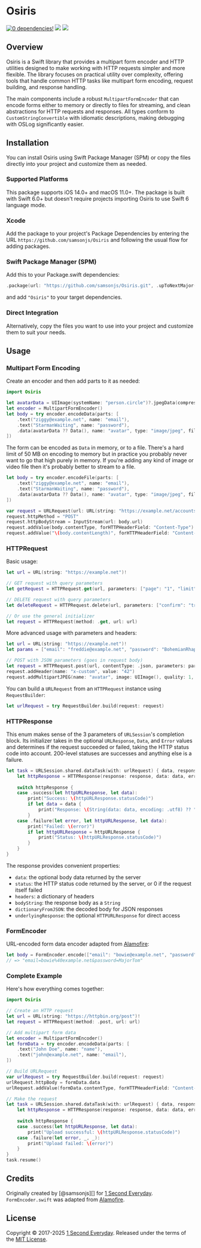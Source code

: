 # Osiris

[![0 dependencies!](https://0dependencies.dev/0dependencies.svg)](https://0dependencies.dev)
[![](https://img.shields.io/endpoint?url=https%3A%2F%2Fswiftpackageindex.com%2Fapi%2Fpackages%2Fsamsonjs%2FOsiris%2Fbadge%3Ftype%3Dswift-versions)](https://swiftpackageindex.com/samsonjs/Osiris)
[![](https://img.shields.io/endpoint?url=https%3A%2F%2Fswiftpackageindex.com%2Fapi%2Fpackages%2Fsamsonjs%2FOsiris%2Fbadge%3Ftype%3Dplatforms)](https://swiftpackageindex.com/samsonjs/Osiris)

## Overview

Osiris is a Swift library that provides a multipart form encoder and HTTP utilities designed to make working with HTTP requests simpler and more flexible. The library focuses on practical utility over complexity, offering tools that handle common HTTP tasks like multipart form encoding, request building, and response handling.

The main components include a robust `MultipartFormEncoder` that can encode forms either to memory or directly to files for streaming, and clean abstractions for HTTP requests and responses. All types conform to `CustomStringConvertible` with idiomatic descriptions, making debugging with OSLog significantly easier.

## Installation

You can install Osiris using Swift Package Manager (SPM) or copy the files directly into your project and customize them as needed.

### Supported Platforms

This package supports iOS 14.0+ and macOS 11.0+. The package is built with Swift 6.0+ but doesn't require projects importing Osiris to use Swift 6 language mode.

### Xcode

Add the package to your project's Package Dependencies by entering the URL `https://github.com/samsonjs/Osiris` and following the usual flow for adding packages.

### Swift Package Manager (SPM)

Add this to your Package.swift dependencies:

```swift
.package(url: "https://github.com/samsonjs/Osiris.git", .upToNextMajor(from: "2.0.0"))
```

and add `"Osiris"` to your target dependencies.

### Direct Integration

Alternatively, copy the files you want to use into your project and customize them to suit your needs.

## Usage

### Multipart Form Encoding

Create an encoder and then add parts to it as needed:

```swift
import Osiris

let avatarData = UIImage(systemName: "person.circle")?.jpegData(compressionQuality: 1.0)
let encoder = MultipartFormEncoder()
let body = try encoder.encodeData(parts: [
    .text("ziggy@example.net", name: "email"),
    .text("StarmanWaiting", name: "password"),
    .data(avatarData ?? Data(), name: "avatar", type: "image/jpeg", filename: "avatar.jpg"),
])
```

The form can be encoded as `Data` in memory, or to a file. There's a hard limit of 50 MB on encoding to memory but in practice you probably never want to go that high purely in memory. If you're adding any kind of image or video file then it's probably better to stream to a file.

```swift
let body = try encoder.encodeFile(parts: [
    .text("ziggy@example.net", name: "email"),
    .text("StarmanWaiting", name: "password"),
    .data(avatarData ?? Data(), name: "avatar", type: "image/jpeg", filename: "avatar.jpg"),
])

var request = URLRequest(url: URL(string: "https://example.net/accounts")!)
request.httpMethod = "POST"
request.httpBodyStream = InputStream(url: body.url)
request.addValue(body.contentType, forHTTPHeaderField: "Content-Type")
request.addValue("\(body.contentLength)", forHTTPHeaderField: "Content-Length")
```

### HTTPRequest

Basic usage:

```swift
let url = URL(string: "https://example.net")!

// GET request with query parameters
let getRequest = HTTPRequest.get(url, parameters: ["page": "1", "limit": "10"])

// DELETE request with query parameters  
let deleteRequest = HTTPRequest.delete(url, parameters: ["confirm": "true"])

// Or use the general initializer
let request = HTTPRequest(method: .get, url: url)
```

More advanced usage with parameters and headers:

```swift
let url = URL(string: "https://example.net")!
let params = ["email": "freddie@example.net", "password": "BohemianRhapsody"]

// POST with JSON parameters (goes in request body)
let request = HTTPRequest.post(url, contentType: .json, parameters: params)
request.addHeader(name: "x-custom", value: "42")
request.addMultipartJPEG(name: "avatar", image: UIImage(), quality: 1, filename: "avatar.jpg")
```

You can build a `URLRequest` from an `HTTPRequest` instance using `RequestBuilder`:

```swift
let urlRequest = try RequestBuilder.build(request: request)
```

### HTTPResponse

This enum makes sense of the 3 parameters of `URLSession`'s completion block. Its initializer takes in the optional `URLResponse`, `Data`, and `Error` values and determines if the request succeeded or failed, taking the HTTP status code into account. 200-level statuses are successes and anything else is a failure.

```swift
let task = URLSession.shared.dataTask(with: urlRequest) { data, response, error in
    let httpResponse = HTTPResponse(response: response, data: data, error: error)
    
    switch httpResponse {
    case .success(let httpURLResponse, let data):
        print("Success: \(httpURLResponse.statusCode)")
        if let data = data {
            print("Response: \(String(data: data, encoding: .utf8) ?? "")")
        }
    case .failure(let error, let httpURLResponse, let data):
        print("Failed: \(error)")
        if let httpURLResponse = httpURLResponse {
            print("Status: \(httpURLResponse.statusCode)")
        }
    }
}
```

The response provides convenient properties:

- `data`: the optional body data returned by the server
- `status`: the HTTP status code returned by the server, or 0 if the request itself failed
- `headers`: a dictionary of headers
- `bodyString`: the response body as a `String`
- `dictionaryFromJSON`: the decoded body for JSON responses
- `underlyingResponse`: the optional `HTTPURLResponse` for direct access

### FormEncoder

URL-encoded form data encoder adapted from [Alamofire][]:

```swift
let body = FormEncoder.encode(["email": "bowie@example.net", "password": "MajorTom"])
// => "email=bowie%40example.net&password=MajorTom"
```

[Alamofire]: https://github.com/Alamofire/Alamofire

### Complete Example

Here's how everything comes together:

```swift
import Osiris

// Create an HTTP request
let url = URL(string: "https://httpbin.org/post")!
let request = HTTPRequest(method: .post, url: url)

// Add multipart form data
let encoder = MultipartFormEncoder()
let formData = try encoder.encodeData(parts: [
    .text("John Doe", name: "name"),
    .text("john@example.net", name: "email"),
])

// Build URLRequest
var urlRequest = try RequestBuilder.build(request: request)
urlRequest.httpBody = formData.data
urlRequest.addValue(formData.contentType, forHTTPHeaderField: "Content-Type")

// Make the request
let task = URLSession.shared.dataTask(with: urlRequest) { data, response, error in
    let httpResponse = HTTPResponse(response: response, data: data, error: error)
    
    switch httpResponse {
    case .success(let httpURLResponse, let data):
        print("Upload successful: \(httpURLResponse.statusCode)")
    case .failure(let error, _, _):
        print("Upload failed: \(error)")
    }
}
task.resume()
```

## Credits

Originally created by [@samsonjs][] for [1 Second Everyday][1SE]. `FormEncoder.swift` was adapted from [Alamofire][].

[1SE]: https://1se.co
[Alamofire]: https://github.com/Alamofire/Alamofire
[samsonjs]: https://github.com/samsonjs

## License

Copyright © 2017-2025 [1 Second Everyday][1SE]. Released under the terms of the [MIT License][MIT].

[MIT]: https://sjs.mit-license.org
